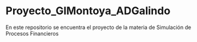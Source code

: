 # Proyecto_GIMontoya_ADGalindo
 En este repositorio se encuentra el proyecto de la materia de Simulación de Procesos Financieros
